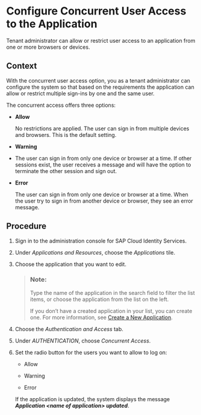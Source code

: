 <!-- loio80ead1a7d3cd4e298b0d32295a11889d -->

# Configure Concurrent User Access to the Application

Tenant administrator can allow or restrict user access to an application from one or more browsers or devices.



## Context

With the concurrent user access option, you as a tenant administrator can configure the system so that based on the requirements the application can allow or restrict multiple sign-ins by one and the same user.

The concurrent access offers three options:

-   **Allow**

    No restrictions are applied. The user can sign in from multiple devices and browsers. This is the default setting.

-   **Warning**
-   The user can sign in from only one device or browser at a time. If other sessions exist, the user receives a message and will have the option to terminate the other session and sign out.
-   **Error**

    The user can sign in from only one device or browser at a time. When the user try to sign in from another device or browser, they see an error message.




## Procedure

1.  Sign in to the administration console for SAP Cloud Identity Services.

2.  Under *Applications and Resources*, choose the *Applications* tile.

3.  Choose the application that you want to edit.

    > ### Note:  
    > Type the name of the application in the search field to filter the list items, or choose the application from the list on the left.
    > 
    > If you don’t have a created application in your list, you can create one. For more information, see [Create a New Application](create-a-new-application-0d4b255.md).

4.  Choose the *Authentication and Access* tab.

5.  Under *AUTHENTICATION*, choose *Concurrent Access*.

6.  Set the radio button for the users you want to allow to log on:

    -   Allow

    -   Warning

    -   Error

    If the application is updated, the system displays the message ***Application <name of application\> updated***.


